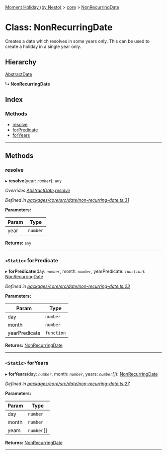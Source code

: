 [Moment Holiday (by Nesto)](../README.md) > [core](../modules/core.md) > [NonRecurringDate](../classes/core.nonrecurringdate.md)

# Class: NonRecurringDate

Creates a date which resolves in some years only. This can be used to create a holiday in a single year only.

## Hierarchy

 [AbstractDate](core.abstractdate.md)

**↳ NonRecurringDate**

## Index

### Methods

* [resolve](core.nonrecurringdate.md#resolve)
* [forPredicate](core.nonrecurringdate.md#forpredicate)
* [forYears](core.nonrecurringdate.md#foryears)

---

## Methods

<a id="resolve"></a>

###  resolve

▸ **resolve**(year: *`number`*): `any`

*Overrides [AbstractDate](core.abstractdate.md).[resolve](core.abstractdate.md#resolve)*

*Defined in [packages/core/src/date/non-recurring-date.ts:31](https://github.com/nesto-software/moment-holiday/blob/c39e49d/packages/core/src/date/non-recurring-date.ts#L31)*

**Parameters:**

| Param | Type |
| ------ | ------ |
| year | `number` |

**Returns:** `any`

___
<a id="forpredicate"></a>

### `<Static>` forPredicate

▸ **forPredicate**(day: *`number`*, month: *`number`*, yearPredicate: *`function`*): [NonRecurringDate](core.nonrecurringdate.md)

*Defined in [packages/core/src/date/non-recurring-date.ts:23](https://github.com/nesto-software/moment-holiday/blob/c39e49d/packages/core/src/date/non-recurring-date.ts#L23)*

**Parameters:**

| Param | Type |
| ------ | ------ |
| day | `number` |
| month | `number` |
| yearPredicate | `function` |

**Returns:** [NonRecurringDate](core.nonrecurringdate.md)

___
<a id="foryears"></a>

### `<Static>` forYears

▸ **forYears**(day: *`number`*, month: *`number`*, years: *`number`[]*): [NonRecurringDate](core.nonrecurringdate.md)

*Defined in [packages/core/src/date/non-recurring-date.ts:27](https://github.com/nesto-software/moment-holiday/blob/c39e49d/packages/core/src/date/non-recurring-date.ts#L27)*

**Parameters:**

| Param | Type |
| ------ | ------ |
| day | `number` |
| month | `number` |
| years | `number`[] |

**Returns:** [NonRecurringDate](core.nonrecurringdate.md)

___

